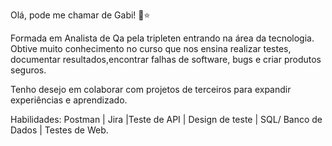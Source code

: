 Olá, pode me chamar de Gabi! 🥰⭐

Formada em Analista de Qa pela tripleten entrando na área da tecnologia.
Obtive muito conhecimento no curso  que nos ensina realizar testes, documentar resultados,encontrar falhas de software, bugs e criar produtos seguros.

Tenho desejo em colaborar com projetos de terceiros para expandir experiências e aprendizado.

Habilidades:
Postman | Jira |Teste de API | Design de teste | SQL/ Banco de Dados | Testes de Web.

